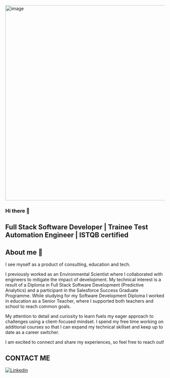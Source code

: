 <img width="618" alt="image" src="https://github.com/SashG91/SashG91/assets/97494070/dc885ed4-b3d7-403f-949d-759f1ec0fd80">

### Hi there 👋
## Full Stack Software Developer | Trainee Test Automation Engineer | ISTQB certified
## About me 👋

I see myself as a product of consulting, education and tech. 

I previously worked as an Environmental Scientist where I collaborated with engineers to mitigate the impact of development. My technical interest is a result of a Diploma in Full Stack Software Development (Predictive Analytics) and a participant in the Salesforce Success Graduate Programme. While studying for my Software Development Diploma I worked in education as a Senior Teacher, where I supported both teachers and school to reach common goals.

My attention to detail and curiosity to learn fuels my eager approach to challenges using a client-focused mindset. I spend my free time working on additional courses so that I can expand my technical skillset and keep up to date as a career switcher.

I am excited to connect and share my experiences, so feel free to reach out!


## CONTACT ME
<a href="https://www.linkedin.com/in/sashen-govender-24b2a695/">
  <img
    alt="Linkedin" target="_blank" rel="noopener noreferrer"
    src="https://img.shields.io/badge/linkedin-0077B5?logo=linkedin&logoColor=white&style=for-the-badge"
  />
</a>






<!--
**SashG91/SashG91** is a ✨ _special_ ✨ repository because its `README.md` (this file) appears on your GitHub profile.

Here are some ideas to get you started:

- 🔭 I’m currently working on ...
- 🌱 I’m currently learning ...
- 👯 I’m looking to collaborate on ...
- 🤔 I’m looking for help with ...
- 💬 Ask me about ...
- 📫 How to reach me: ...
- 😄 Pronouns: ...
- ⚡ Fun fact: ...
-->
